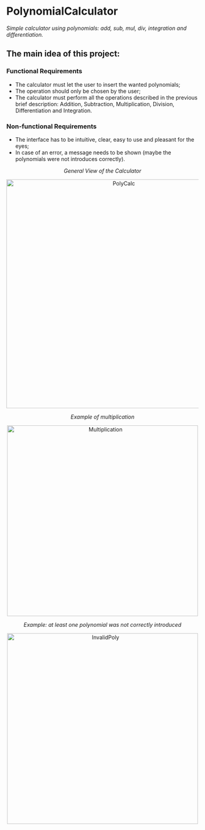 # PolynomialCalculator
_Simple calculator using polynomials: add, sub, mul, div, integration and differentiation._
## The main idea of this project:
 ### Functional Requirements
  - The calculator must let the user to insert the wanted polynomials;
  - The operation should only be chosen by the user;
  - The calculator must perform all the operations described in the previous brief description: Addition, Subtraction,  Multiplication, Division, Differentiation and Integration.

  ### Non-functional Requirements
  - The interface has to be intuitive, clear, easy to use and pleasant for the eyes;
  - In case of an error, a message needs to be shown (maybe the polynomials were not introduces correctly).

<p align="center">
    <i>General View of the Calculator</i>
</p>

<p align="center">
  <img width="600" src="https://user-images.githubusercontent.com/64836463/152315037-90cca3cc-0ff9-4350-a1bb-5cfae0dbe397.png" alt="PolyCalc">
</p>

<p align="center">
    <i>Example of multiplication</i>
</p>

<p align="center">
  <img width="500" src="https://user-images.githubusercontent.com/64836463/152315252-fe8e83fa-6f0d-43d7-9257-1a712a325c59.png" alt="Multiplication">
</p>

<p align="center">
    <i>Example: at least one polynomial was not correctly introduced</i>
</p>

<p align="center">
  <img width="500" src="https://user-images.githubusercontent.com/64836463/152315642-10808392-50fc-402a-bb33-85dff29040b0.png" alt="InvalidPoly">
</p>
